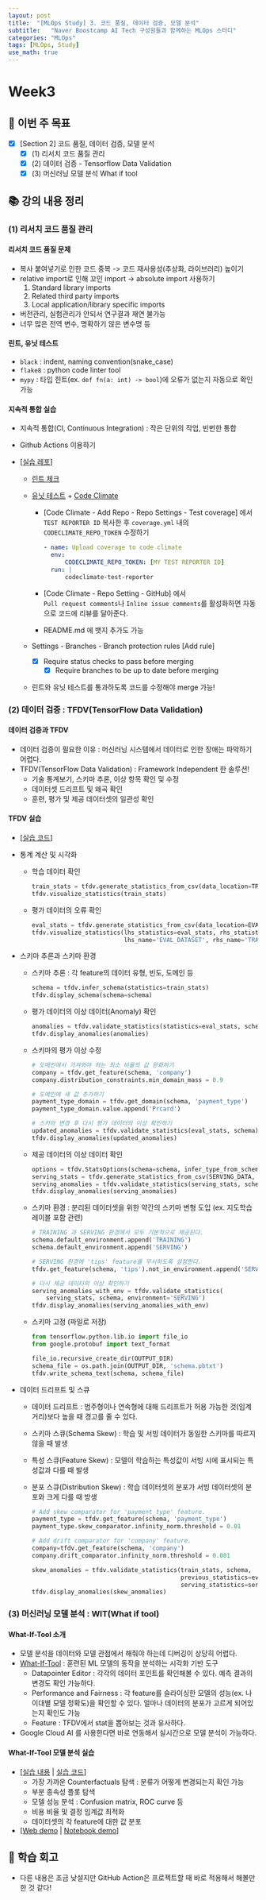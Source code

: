 ```yaml
---
layout: post
title:  "[MLOps Study] 3. 코드 품질, 데이터 검증, 모델 분석"
subtitle:   "Naver Boostcamp AI Tech 구성원들과 함께하는 MLOps 스터디"
categories: "MLOps"
tags: [MLOps, Study]
use_math: true
---
```


# Week3

## 📝 이번 주 목표

- [x] [Section 2] 코드 품질, 데이터 검증, 모델 분석
  - [x] (1) 리서치 코드 품질 관리
  - [x] (2) 데이터 검증 - Tensorflow Data Validation
  - [x] (3) 머신러닝 모델 분석 What if tool

## 📚 강의 내용 정리

### (1) 리서치 코드 품질 관리

#### 리서치 코드 품질 문제

* 복사 붙여넣기로 인한 코드 중복 -> 코드 재사용성(추상화, 라이브러리) 높이기
* relative import로 인해 꼬인 import -> absolute import 사용하기
  1. Standard library imports
  2. Related third party imports
  3. Local application/library specific imports
* 버전관리, 실험관리가 안되서 연구결과 재연 불가능
* 너무 많은 전역 변수, 명확하기 않은 변수명 등

#### 린트, 유닛 테스트

* `black` : indent, naming convention(snake_case)
* `flake8` : python code linter tool
* `mypy` : 타입 힌트(ex. `def fn(a: int) -> bool`)에 오류가 없는지 자동으로 확인 가능

#### 지속적 통합 실습

* 지속적 통합(CI, Continuous Integration) : 작은 단위의 작업, 빈번한 통합

* Github Actions 이용하기

* [[실습 레포](https://github.com/chris-chris/research-ci-tutorial)]

  * [린트 체크](https://github.com/chris-chris/research-ci-tutorial/blob/main/.github/workflows/lint.yml)

  * [유닛 테스트](https://github.com/chris-chris/research-ci-tutorial/blob/main/.github/workflows/coverage.yml) + [Code Climate](https://codeclimate.com/)

    * [Code Climate - Add Repo - Repo Settings - Test coverage] 에서 `TEST REPORTER ID` 복사한 후 `coverage.yml` 내의 `CODECLIMATE_REPO_TOKEN` 수정하기

      ```yaml
      - name: Upload coverage to code climate
        env:
            CODECLIMATE_REPO_TOKEN: [MY TEST REPORTER ID]
        run: |
            codeclimate-test-reporter
      ```

    * [Code Climate - Repo Setting - GitHub] 에서 `Pull request comments`나 `Inline issue comments`를 활성화하면 자동으로 코드에 리뷰를 달아준다.

    * README.md 에 뱃지 추가도 가능

  * Settings - Branches - Branch protection rules [Add rule]

    - [x] Require status checks to pass before merging
      - [x] Require branches to be up to date before merging

  * 린트와 유닛 테스트를 통과하도록 코드를 수정해야 merge 가능!

### (2) 데이터 검증 : TFDV(TensorFlow Data Validation)

#### 데이터 검증과 TFDV

* 데이터 검증이 필요한 이유 : 머신러닝 시스템에서 데이터로 인한 장애는 파악하기 어렵다.
* TFDV(TensorFlow Data Validation) : Framework Independent 한 솔루션!
  * 기술 통계보기, 스키마 추론, 이상 항목 확인 및 수정
  * 데이터셋 드리프트 및 왜곡  확인
  * 훈련, 평가 및 제공 데이터셋의 일관성 확인

#### TFDV 실습

* [[실습 코드](https://github.com/tensorflow/tfx/blob/master/docs/tutorials/data_validation/tfdv_basic.ipynb)]

* 통계 계산 및 시각화

  * 학습 데이터 확인

    ```python
    train_stats = tfdv.generate_statistics_from_csv(data_location=TRAIN_DATA)
    tfdv.visualize_statistics(train_stats)
    ```

  * 평가 데이터의 오류 확인

    ```python
    eval_stats = tfdv.generate_statistics_from_csv(data_location=EVAL_DATA)
    tfdv.visualize_statistics(lhs_statistics=eval_stats, rhs_statistics=train_stats,
                              lhs_name='EVAL_DATASET', rhs_name='TRAIN_DATASET')
    ```

* 스키마 추론과 스키마 환경

  * 스키마 추론 : 각 feature의 데이터 유형, 빈도, 도메인 등

    ```python
    schema = tfdv.infer_schema(statistics=train_stats)
    tfdv.display_schema(schema=schema)
    ```

  * 평가 데이터의 이상 데이터(Anomaly) 확인

    ```python
    anomalies = tfdv.validate_statistics(statistics=eval_stats, schema=schema)
    tfdv.display_anomalies(anomalies)
    ```

  * 스키마의 평가 이상 수정

    ```python
    # 도메인에서 가져와야 하는 최소 비율의 값 완화하기
    company = tfdv.get_feature(schema, 'company')
    company.distribution_constraints.min_domain_mass = 0.9
    
    # 도메인에 새 값 추가하기
    payment_type_domain = tfdv.get_domain(schema, 'payment_type')
    payment_type_domain.value.append('Prcard')
    
    # 스키마 변경 후 다시 평가 데이터의 이상 확인하기
    updated_anomalies = tfdv.validate_statistics(eval_stats, schema)
    tfdv.display_anomalies(updated_anomalies)
    ```

  * 제공 데이터의 이상 데이터 확인

    ```python
    options = tfdv.StatsOptions(schema=schema, infer_type_from_schema=True)
    serving_stats = tfdv.generate_statistics_from_csv(SERVING_DATA, stats_options=options)
    serving_anomalies = tfdv.validate_statistics(serving_stats, schema)
    tfdv.display_anomalies(serving_anomalies)
    ```

  * 스키마 환경 : 분리된 데이터셋을 위한 약간의 스키마 변형 도입 (ex. 지도학습 레이블 포함 관련)

    ```python
    # TRAINING 과 SERVING 환경에서 모두 기본적으로 제공된다.
    schema.default_environment.append('TRAINING')
    schema.default_environment.append('SERVING')
    
    # SERVING 환경에 'tips' feature를 무시하도록 설정한다.
    tfdv.get_feature(schema, 'tips').not_in_environment.append('SERVING')
    
    # 다시 제공 데이터의 이상 확인하기
    serving_anomalies_with_env = tfdv.validate_statistics(
        serving_stats, schema, environment='SERVING')
    tfdv.display_anomalies(serving_anomalies_with_env)
    ```

  * 스키마 고정 (파일로 저장)

    ```python
    from tensorflow.python.lib.io import file_io
    from google.protobuf import text_format
    
    file_io.recursive_create_dir(OUTPUT_DIR)
    schema_file = os.path.join(OUTPUT_DIR, 'schema.pbtxt')
    tfdv.write_schema_text(schema, schema_file)
    ```

* 데이터 드리프트 및 스큐

  * 데이터 드리프트 : 범주형이나 연속형에 대해 드리프트가 허용 가능한 것(임계 거리)보다 높을 때 경고를 줄 수 있다.

  * 스키마 스큐(Schema Skew) : 학습 및 서빙 데이터가 동일한 스키마를 따르지 않을 때 발생

  * 특성 스큐(Feature Skew) : 모델이 학습하는 특성값이 서빙 시에 표시되는 특성값과 다를 때 발생

  * 분포 스큐(Distribution Skew) : 학습 데이터셋의 분포가 서빙 데이터셋의 분포와 크게 다를 때 방생

    ```python
    # Add skew comparator for 'payment_type' feature.
    payment_type = tfdv.get_feature(schema, 'payment_type')
    payment_type.skew_comparator.infinity_norm.threshold = 0.01
    
    # Add drift comparator for 'company' feature.
    company=tfdv.get_feature(schema, 'company')
    company.drift_comparator.infinity_norm.threshold = 0.001
    
    skew_anomalies = tfdv.validate_statistics(train_stats, schema,
                                              previous_statistics=eval_stats,
                                              serving_statistics=serving_stats)
    tfdv.display_anomalies(skew_anomalies)
    ```

### (3) 머신러닝 모델 분석 : WIT(What if tool)

#### What-If-Tool 소개

* 모델 분석을 데이터와 모델 관점에서 해줘야 하는데 디버깅이 상당히 어렵다.
* [What-If-Tool](https://pair-code.github.io/what-if-tool/) : 훈련된 ML 모델의 동작을 분석하는 시각화 기반 도구
  * Datapointer Editor : 각각의 데이터 포인트를 확인해볼 수 있다. 예측 결과의 변경도 확인 가능하다.
  * Performance and Fairness : 각 feature를 슬라이싱한 모델의 성능(ex. 나이대별 모델 정확도)을 확인할 수 있다. 얼마나 데이터의 분포가 고르게 되어있는지 확인도 가능
  * Feature : TFDV에서 stat을 뽑아보는 것과 유사하다.
* Google Cloud AI 를 사용한다면 바로 연동해서 실시간으로 모델 분석이 가능하다.

#### What-If-Tool 모델 분석 실습

* [[실습 내용](https://pair-code.github.io/what-if-tool/learn/tutorials/walkthrough/) \| [실습 코드](https://link.chris-chris.ai/ai-lecture-13)]
  * 가장 가까운 Counterfactuals 탐색 : 분류가 어떻게 변경되는지 확인 가능
  * 부분 종속성 플롯 탐색
  * 모델 성능 분석 : Confusion matrix, ROC curve 등
  * 비용 비율 및 결정 임계값 최적화
  * 데이터셋의 각 feature에 대한 값 분포
* [[Web demo](https://pair-code.github.io/what-if-tool/demos/image.html) \| [Notebook demo](https://colab.research.google.com/github/PAIR-code/what-if-tool/blob/master/WIT_Smile_Detector.ipynb)]

## 🚀 학습 회고

* 다른 내용은 조금 낮설지만 GitHub Action은 프로젝트할 때 바로 적용해서 해볼만한 것 같다!

